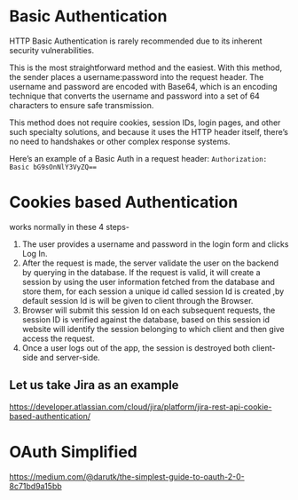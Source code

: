 # Basic Authentication

HTTP Basic Authentication is rarely recommended due to its inherent security vulnerabilities.

This is the most straightforward method and the easiest. With this method, the sender places a username:password into the request header. The username and password are encoded with Base64, which is an encoding technique that converts the username and password into a set of 64 characters to ensure safe transmission.

This method does not require cookies, session IDs, login pages, and other such specialty solutions, and because it uses the HTTP header itself, there’s no need to handshakes or other complex response systems.

Here’s an example of a Basic Auth in a request header:
`Authorization: Basic bG9sOnNlY3VyZQ==`



# Cookies based Authentication 

works normally in these 4 steps-

1. The user provides a username and password in the login form and clicks Log In.
2. After the request is made, the server validate the user on the backend by querying in the database. If the request is valid, it will create a session by using the user information fetched from the database and store them, for each session a unique id called session Id is created ,by default session Id is will be given to client through the Browser.
3. Browser will submit this session Id on each subsequent requests, the session ID is verified against the database, based on this session id website will identify the session belonging to which client and then give access the request.
4. Once a user logs out of the app, the session is destroyed both client-side and server-side.


## Let us take Jira as an example

https://developer.atlassian.com/cloud/jira/platform/jira-rest-api-cookie-based-authentication/


# OAuth Simplified
https://medium.com/@darutk/the-simplest-guide-to-oauth-2-0-8c71bd9a15bb




